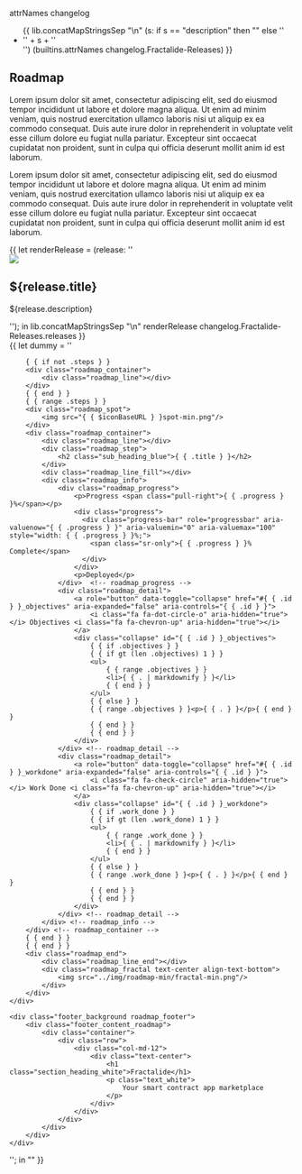 <p>attrNames changelog</p>
<ul>
{{
  lib.concatMapStringsSep "\n" (s: if s == "description" then "" else ''<li>'' + s + ''</li>'') (builtins.attrNames changelog.Fractalide-Releases)
}}
</ul>
<section id="roadmap">
    <div class="header_gradient">
        <div class="container">
            <div class="row">
                <div class="col-md-12">
                    <div class="text-center">
                        <h1 class="section_heading_blue fractal_white">Roadmap</h1>
                    </div>
                </div>
                <div class="col-md-offset-2 col-md-8">
                    <div class="text-center">
                        <p class="text_dark_blue">
                            Lorem ipsum dolor sit amet, consectetur adipiscing elit, sed do eiusmod tempor incididunt ut labore et dolore magna aliqua. Ut enim ad minim veniam, quis nostrud exercitation ullamco laboris nisi ut aliquip ex ea commodo consequat. Duis aute irure dolor in reprehenderit in voluptate velit esse cillum dolore eu fugiat nulla pariatur. Excepteur sint occaecat cupidatat non proident, sunt in culpa qui officia deserunt mollit anim id est laborum.
                        </p>
                        <p class="text_dark_blue">
                            Lorem ipsum dolor sit amet, consectetur adipiscing elit, sed do eiusmod tempor incididunt ut labore et dolore magna aliqua. Ut enim ad minim veniam, quis nostrud exercitation ullamco laboris nisi ut aliquip ex ea commodo consequat. Duis aute irure dolor in reprehenderit in voluptate velit esse cillum dolore eu fugiat nulla pariatur. Excepteur sint occaecat cupidatat non proident, sunt in culpa qui officia deserunt mollit anim id est laborum.
                        </p>
                    </div>
                </div>
            </div>
        </div>
    </div>
    <div class="roadmap">
      {{ let
        renderRelease = (release: ''
          <div class="roadmap_fractal text-center">
            <img src="../img/roadmap-min/fractal-min.png"/>
            <h2 class="text_dark_blue">${release.title}</h2>
            <p class="text_dark_blue">
              ${release.description}
            </p>
          </div>
        '');
       in
         lib.concatMapStringsSep "\n" renderRelease changelog.Fractalide-Releases.releases
       }}
    </div>
</section>
{{ let dummy = ''

        { { if not .steps } }
        <div class="roadmap_container">
            <div class="roadmap_line"></div>
        </div>
        { { end } }
        { { range .steps } }
        <div class="roadmap_spot">
            <img src="{ { $iconBaseURL } }spot-min.png"/>
        </div>
        <div class="roadmap_container">
            <div class="roadmap_line"></div>
            <div class="roadmap_step">
                <h2 class="sub_heading_blue">{ { .title } }</h2>
            </div>
            <div class="roadmap_line_fill"></div>
            <div class="roadmap_info">
                <div class="roadmap_progress">
                    <p>Progress <span class="pull-right">{ { .progress } }%</span></p>
                    <div class="progress">
                      <div class="progress-bar" role="progressbar" aria-valuenow="{ { .progress } }" aria-valuemin="0" aria-valuemax="100" style="width: { { .progress } }%;">
                        <span class="sr-only">{ { .progress } }% Complete</span>
                      </div>
                    </div>
                    <p>Deployed</p>
                </div>  <!-- roadmap_progress -->
                <div class="roadmap_detail">
                    <a role="button" data-toggle="collapse" href="#{ { .id } }_objectives" aria-expanded="false" aria-controls="{ { .id } }">
                        <i class="fa fa-dot-circle-o" aria-hidden="true"></i> Objectives <i class="fa fa-chevron-up" aria-hidden="true"></i>
                    </a>
                    <div class="collapse" id="{ { .id } }_objectives">
                        { { if .objectives } }
                        { { if gt (len .objectives) 1 } }
                        <ul>
                            { { range .objectives } }
                            <li>{ { . | markdownify } }</li>
                            { { end } }
                        </ul>
                        { { else } }
                        { { range .objectives } }<p>{ { . } }</p>{ { end } }
                        { { end } }
                        { { end } }
                    </div>
                </div> <!-- roadmap_detail -->
                <div class="roadmap_detail">
                    <a role="button" data-toggle="collapse" href="#{ { .id } }_workdone" aria-expanded="false" aria-controls="{ { .id } }">
                        <i class="fa fa-check-circle" aria-hidden="true"></i> Work Done <i class="fa fa-chevron-up" aria-hidden="true"></i>
                    </a>
                    <div class="collapse" id="{ { .id } }_workdone">
                        { { if .work_done } }
                        { { if gt (len .work_done) 1 } }
                        <ul>
                            { { range .work_done } }
                            <li>{ { . | markdownify } }</li>
                            { { end } }
                        </ul>
                        { { else } }
                        { { range .work_done } }<p>{ { . } }</p>{ { end } }
                        { { end } }
                        { { end } }
                    </div>
                </div> <!-- roadmap_detail -->
            </div> <!-- roadmap_info -->
        </div> <!-- roadmap_container -->
        { { end } }
        { { end } }
        <div class="roadmap_end">
            <div class="roadmap_line_end"></div>
            <div class="roadmap_fractal text-center align-text-bottom">
                <img src="../img/roadmap-min/fractal-min.png"/>
            </div>
        </div>
    </div>

    <div class="footer_background roadmap_footer">
        <div class="footer_content_roadmap">
            <div class="container">
                <div class="row">
                    <div class="col-md-12">
                        <div class="text-center">
                            <h1 class="section_heading_white">Fractalide</h1>
                            <p class="text_white">
                                Your smart contract app marketplace
                            </p>
                        </div>
                    </div>
                </div>
            </div>
        </div>
    </div>
</section>
''; in "" }}
